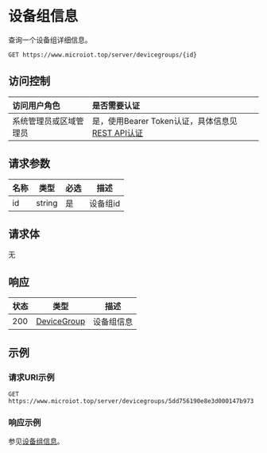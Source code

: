 # 设备组信息

查询一个设备组详细信息。

``` HTTP
GET https://www.microiot.top/server/devicegroups/{id}
```
## 访问控制

| 访问用户角色           | 是否需要认证                                 |
| :--------------------- | :------------------------------------------- |
| 系统管理员或区域管理员 | 是，使用Bearer Token认证，具体信息见[REST API认证](../api.md) |

## 请求参数

| 名称 | 类型   | 必选 | 描述     |
| ---- | ------ | ---- | -------- |
| id   | string | 是   | 设备组id |

## 请求体

无

## 响应

| 状态 | 类型          | 描述           |
| ---- | ------------- | -------------- |
| 200  | [DeviceGroup](adddevicegroup.md#devicegroup) | 设备组信息 |



## 示例

### 请求URI示例

``` HTTP
GET https://www.microiot.top/server/devicegroups/5dd756190e8e3d000147b973
```

### 响应示例

参见[设备组信息](adddevicegroup.md#_7)。

